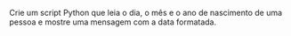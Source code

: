 Crie um script Python que leia o dia, o mês e o ano de nascimento de uma pessoa e mostre uma mensagem com a data formatada.